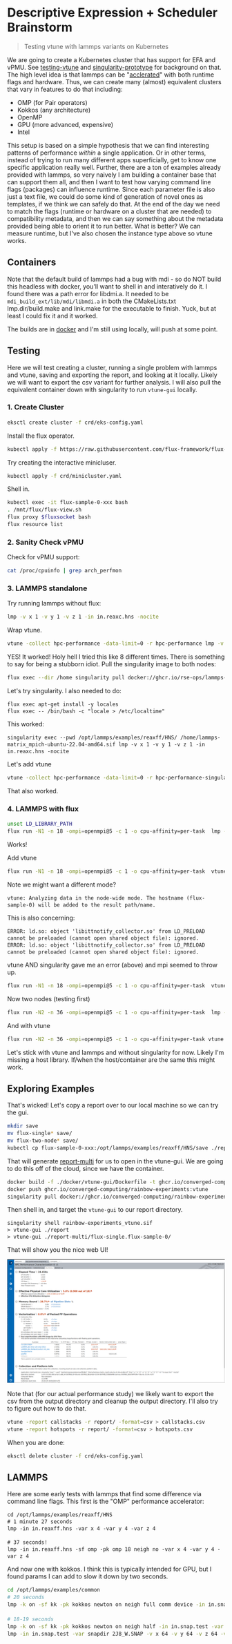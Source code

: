 # Descriptive Expression + Scheduler Brainstorm

> Testing vtune with lammps variants on Kubernetes

We are going to create a Kubernetes cluster that has support for EFA and vPMU. See [testing-vtune](../testing-vtune) and [singularity-prototype](../singularity-prototype) for background on that.
The high level idea is that lammps can be "[acclerated](https://www.hpc-carpentry.org/tuning_lammps/05-accelerating-lammps/index.html)" with both runtime flags and hardware. Thus, we can create many (almost) equivalent clusters that vary in features to do that including:

 - OMP (for Pair operators)
 - Kokkos (any architecture)
 - OpenMP
 - GPU (more advanced, expensive)
 - Intel

This setup is based on a simple hypothesis that we can find interesting patterns of performance _within_ a single application. Or in other terms, instead of trying to run many different apps superficially, get to know one specific application really well.
Further, there are a ton of examples already provided with lammps, so very naively I am building a container base that can support them all, and then I want to test how varying command line flags (packages) can influence runtime.
Since each parameter file is also just a text file, we could do some kind of generation of novel ones as templates, if we think we can safely do that. At the end of the day we need to match the flags (runtime or hardware on a cluster that are needed) to
compatibility metadata, and then we can say something about the metadata provided being able to orient it to run better. What is better? We can measure runtime, but I've also chosen the instance type above so vtune works.

## Containers

Note that the default build of lammps had a bug with mdi - so do NOT build this headless with docker, you'll want to shell in and interatively do it. I found there was a path error for libdmi.a. It needed to be `mdi_build_ext/lib/mdi/libmdi.a` in both the CMakeLists.txt lmp.dir/build.make and link.make for the executable to finish. Yuck, but at least I could fix it and it worked.

The builds are in [docker](docker) and I'm still using locally, will push at some point.


## Testing

Here we will test creating a cluster, running a single problem with lammps and vtune, saving and exporting the report, and looking at it locally. Likely we will want to export the csv variant for further analysis.
I will also pull the equivalent container down with singularity to run `vtune-gui` locally.

### 1. Create Cluster

```bash
eksctl create cluster -f crd/eks-config.yaml
```

Install the flux operator.

```bash
kubectl apply -f https://raw.githubusercontent.com/flux-framework/flux-operator/main/examples/dist/flux-operator.yaml
```

Try creating the interactive minicluser.

```bash
kubectl apply -f crd/minicluster.yaml
```

Shell in.

```bash
kubectl exec -it flux-sample-0-xxx bash
. /mnt/flux/flux-view.sh 
flux proxy $fluxsocket bash
flux resource list
```

### 2. Sanity Check vPMU

Check for vPMU support:

```bash
cat /proc/cpuinfo | grep arch_perfmon
```

### 3. LAMMPS standalone

Try running lammps without flux:

```bash
lmp -v x 1 -v y 1 -v z 1 -in in.reaxc.hns -nocite
```

Wrap vtune.

```bash
vtune -collect hpc-performance -data-limit=0 -r hpc-performance lmp -v x 1 -v y 1 -v z 1 -in in.reaxc.hns -nocite
```

YES! It worked! Holy hell I tried this like 8 different times. There is something to say for being a stubborn idiot.
Pull the singularity image to both nodes:


```bash
flux exec --dir /home singularity pull docker://ghcr.io/rse-ops/lammps-matrix:mpich-ubuntu-22.04-amd64 
```

Let's try singularity. I also needed to do:

```
flux exec apt-get install -y locales
flux exec -- /bin/bash -c "locale > /etc/localtime"
```

This worked:

```
singularity exec --pwd /opt/lammps/examples/reaxff/HNS/ /home/lammps-matrix_mpich-ubuntu-22.04-amd64.sif lmp -v x 1 -v y 1 -v z 1 -in in.reaxc.hns -nocite
```

Let's add vtune

```bash
vtune -collect hpc-performance -data-limit=0 -r hpc-performance-singularity singularity exec --pwd /opt/lammps/examples/reaxff/HNS/ /home/lammps-matrix_mpich-ubuntu-22.04-amd64.sif lmp -v x 2 -v y 2 -v z 2 -in in.reaxc.hns -nocite
```

That also worked.


### 4. LAMMPS with flux

```bash
unset LD_LIBRARY_PATH
flux run -N1 -n 18 -ompi=openmpi@5 -c 1 -o cpu-affinity=per-task  lmp -v x 2 -v y 2 -v z 2 -in in.reaxc.hns -nocite
```
Works!

Add vtune

```bash
flux run -N1 -n 18 -ompi=openmpi@5 -c 1 -o cpu-affinity=per-task  vtune -collect hpc-performance -data-limit=0 -r flux-single lmp -v x 2 -v y 2 -v z 2 -in in.reaxc.hns -nocite
```

Note we might want a different mode?

```console
vtune: Analyzing data in the node-wide mode. The hostname (flux-sample-0) will be added to the result path/name.
```

This is also concerning:

```
ERROR: ld.so: object 'libittnotify_collector.so' from LD_PRELOAD cannot be preloaded (cannot open shared object file): ignored.
ERROR: ld.so: object 'libittnotify_collector.so' from LD_PRELOAD cannot be preloaded (cannot open shared object file): ignored.
```

vtune AND singularity gave me an error (above) and mpi seemed to throw up.

```bash
flux run -N1 -n 18 -ompi=openmpi@5 -c 1 -o cpu-affinity=per-task  vtune -collect hpc-performance -data-limit=0 -r flux-single-singularity singularity exec --pwd /opt/lammps/examples/reaxff/HNS/ /home/lammps-matrix_mpich-ubuntu-22.04-amd64.sif lmp -v x 2 -v y 2 -v z 2 -in in.reaxc.hns -nocite
```

Now two nodes (testing first)

```bash
flux run -N2 -n 36 -ompi=openmpi@5 -c 1 -o cpu-affinity=per-task  lmp -v x 3 -v y 3 -v z 3 -in in.reaxc.hns -nocite
```

And with vtune

```bash
flux run -N2 -n 36 -ompi=openmpi@5 -c 1 -o cpu-affinity=per-task vtune -collect hpc-performance -data-limit=0 -r flux-two-node lmp -v x 2 -v y 2 -v z 2 -in in.reaxc.hns -nocite
```

Let's stick with vtune and lammps and without singularity for now. Likely I'm missing a host library. If/when the host/container are the same this might work.


## Exploring Examples

That's wicked! Let's copy a report over to our local machine so we can try the gui.

```bash
mkdir save
mv flux-single* save/
mv flux-two-node* save/
kubectl cp flux-sample-0-xxx:/opt/lammps/examples/reaxff/HNS/save ./report-multi
```

That will generate [report-multi](report-multi) for us to open in the vtune-gui.
We are going to do this off of the cloud, since we have the container.

```bash
docker build -f ./docker/vtune-gui/Dockerfile -t ghcr.io/converged-computing/rainbow-experiments:vtune .
docker push ghcr.io/converged-computing/rainbow-experiments:vtune
singularity pull docker://ghcr.io/converged-computing/rainbow-experiments:vtune
```

Then shell in, and target the `vtune-gui` to our report directory.

```
singularity shell rainbow-experiments_vtune.sif
> vtune-gui ./report
> vtune-gui ./report-multi/flux-single.flux-sample-0/
```

That will show you the nice web UI!

![img/vtune.png](img/vtune.png)

Note that (for our actual performance study) we likely want to export the csv from the output directory and cleanup the output directory. I'll also try to figure out how to do that.

```bash
vtune -report callstacks -r report/ -format=csv > callstacks.csv
vtune -report hotspots -r report/ -format=csv > hotspots.csv
```

When you are done:

```bash
eksctl delete cluster -f crd/eks-config.yaml
```

## LAMMPS

Here are some early tests with lammps that find some difference via command line flags.
This first is the "OMP" performance accelerator:

```
cd /opt/lammps/examples/reaxff/HNS
# 1 minute 27 seconds
lmp -in in.reaxff.hns -var x 4 -var y 4 -var z 4

# 37 seconds!
lmp -in in.reaxff.hns -sf omp -pk omp 18 neigh no -var x 4 -var y 4 -var z 4
```

And now one with kokkos. I think this is typically intended for GPU, but I found params I can add to slow it down by two seconds.

```bash
cd /opt/lammps/examples/common
# 20 seconds
lmp -k on -sf kk -pk kokkos newton on neigh full comm device -in in.snap.test -var snapdir 2J8_W.SNAP -v x 64 -v y 64 -v z 64 -var nsteps 1000

# 18-19 seconds
lmp -k on -sf kk -pk kokkos newton on neigh half -in in.snap.test -var snapdir 2J8_W.SNAP -v x 64 -v y 64 -v z 64 -var nsteps 1000
lmp -in in.snap.test -var snapdir 2J8_W.SNAP -v x 64 -v y 64 -v z 64 -var nsteps 1000
```

